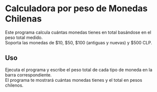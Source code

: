 # Calculadora por peso de Monedas Chilenas

Este programa calcula cuántas monedas tienes en total basándose en el peso total medido.  
Soporta las monedas de $10, $50, $100 (antiguas y nuevas) y $500 CLP.

## Uso
Ejecuta el programa y escribe el peso total de cada tipo de moneda en la barra correspondiente.  
El programa te mostrará cuántas monedas tienes y el total en pesos chilenos.


